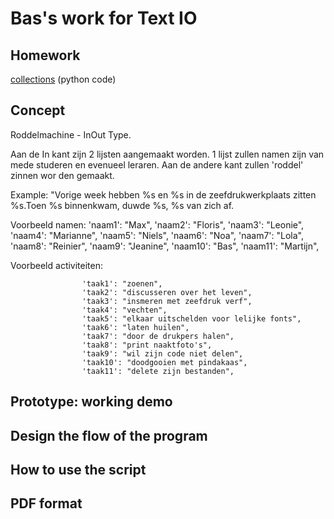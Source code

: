 # Bas's work for Text IO 

## Homework
[collections]() (python code)

## Concept

Roddelmachine - InOut Type. 

Aan de In kant zijn 2 lijsten aangemaakt worden. 1 lijst zullen namen zijn van mede studeren en evenueel leraren. Aan de andere kant zullen 'roddel' zinnen wor
den gemaakt. 

Example: "Vorige week hebben %s en %s in de zeefdrukwerkplaats zitten %s.Toen %s binnenkwam, duwde %s, %s van zich af. 

Voorbeeld namen: 
					'naam1': "Max",
					'naam2': "Floris", 
					'naam3': "Leonie", 
					'naam4': "Marianne", 
					'naam5': "Niels", 
					'naam6': "Noa", 
					'naam7': "Lola", 
					'naam8': "Reinier", 
					'naam9': "Jeanine", 
					'naam10': "Bas", 
					'naam11': "Martijn",

Voorbeeld activiteiten: 

					'taak1': "zoenen",
					'taak2': "discusseren over het leven", 
					'taak3': "insmeren met zeefdruk verf", 
					'taak4': "vechten", 
					'taak5': "elkaar uitschelden voor lelijke fonts", 
					'taak6': "laten huilen", 
					'taak7': "door de drukpers halen", 
					'taak8': "print naaktfoto's", 
					'taak9': "wil zijn code niet delen", 
					'taak10': "doodgooien met pindakaas", 
					'taak11': "delete zijn bestanden", 


## Prototype: working demo

## Design the flow of the program

## How to use the script

## PDF format 
			
